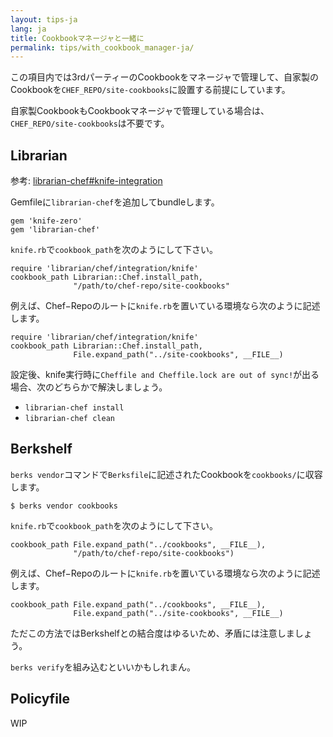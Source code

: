 ```yaml
---
layout: tips-ja
lang: ja
title: Cookbookマネージャと一緒に
permalink: tips/with_cookbook_manager-ja/
---
```


この項目内では3rdパーティーのCookbookをマネージャで管理して、自家製のCookbookを`CHEF_REPO/site-cookbooks`に設置する前提にしています。

自家製CookbookもCookbookマネージャで管理している場合は、`CHEF_REPO/site-cookbooks`は不要です。

## Librarian

参考: [librarian-chef#knife-integration](https://github.com/applicationsonline/librarian-chef#knife-integration)

Gemfileに`librarian-chef`を追加してbundleします。

```
gem 'knife-zero'
gem 'librarian-chef'
```

`knife.rb`で`cookbook_path`を次のようにして下さい。

```
require 'librarian/chef/integration/knife'
cookbook_path Librarian::Chef.install_path,
              "/path/to/chef-repo/site-cookbooks"
```

例えば、Chef−Repoのルートに`knife.rb`を置いている環境なら次のように記述します。

```
require 'librarian/chef/integration/knife'
cookbook_path Librarian::Chef.install_path,
              File.expand_path("../site-cookbooks", __FILE__)
```

設定後、knife実行時に`Cheffile and Cheffile.lock are out of sync!`が出る場合、次のどちらかで解決しましょう。

- `librarian-chef install`
- `librarian-chef clean`

## Berkshelf

`berks vendor`コマンドで`Berksfile`に記述されたCookbookを`cookbooks/`に収容します。

```
$ berks vendor cookbooks
```

`knife.rb`で`cookbook_path`を次のようにして下さい。

```
cookbook_path File.expand_path("../cookbooks", __FILE__),
              "/path/to/chef-repo/site-cookbooks")
```

例えば、Chef−Repoのルートに`knife.rb`を置いている環境なら次のように記述します。

```
cookbook_path File.expand_path("../cookbooks", __FILE__),
              File.expand_path("../site-cookbooks", __FILE__)
```

ただこの方法ではBerkshelfとの結合度はゆるいため、矛盾には注意しましょう。

`berks verify`を組み込むといいかもしれまん。


## Policyfile

WIP
